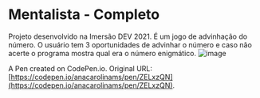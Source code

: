 # Mentalista - Completo

Projeto desenvolvido na Imersão DEV 2021. É um jogo de advinhação do número. O usuário tem 3 oportunidades de advinhar o número e caso não acerte o programa mostra qual era o número enigmático.
![image](https://user-images.githubusercontent.com/81336099/128964082-9da0a9f9-84d9-4bc9-bf46-037ea04d7bd4.png)

A Pen created on CodePen.io. Original URL: [https://codepen.io/anacarolinams/pen/ZELxzQN](https://codepen.io/anacarolinams/pen/ZELxzQN).


